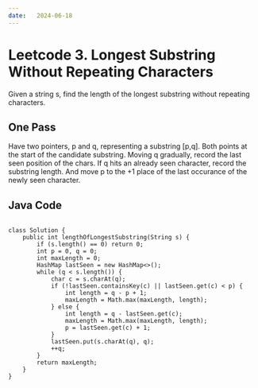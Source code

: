 ```yaml
---
date:   2024-06-18
---
```


# Leetcode 3. Longest Substring Without Repeating Characters
Given a string s, find the length of the longest substring without repeating characters.

## One Pass
Have two pointers, p and q, representing a substring [p,q]. Both points at the start of the candidate substring. Moving q gradually, record the last seen position of the chars. If q hits an already seen character, record the substring length. And move p to the +1 place of the last occurance of the newly seen character.

## Java Code
<pre>
<code>
class Solution {
    public int lengthOfLongestSubstring(String s) {
        if (s.length() == 0) return 0;
        int p = 0, q = 0;
        int maxLength = 0;
        HashMap<Character, Integer> lastSeen = new HashMap<>();
        while (q < s.length()) {
            char c = s.charAt(q);
            if (!lastSeen.containsKey(c) || lastSeen.get(c) < p) {
                int length = q - p + 1;
                maxLength = Math.max(maxLength, length);
            } else {
                int length = q - lastSeen.get(c);
                maxLength = Math.max(maxLength, length);
                p = lastSeen.get(c) + 1;
            }
            lastSeen.put(s.charAt(q), q);
            ++q;
        }
        return maxLength;
    }
}
</code>
</pre>